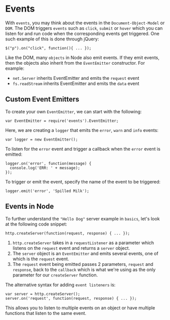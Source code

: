 # Events
With `events`, you may think about the events in the `Document-Object-Model` or `DOM`. The DOM triggers `events` such as `click`, `submit` or `hover` which you can listen for and run code when the corresponding events get triggered. One such example of this is done through jQuery:

`$("p").on("click", function(){ ... });`

Like the DOM, many `objects` in Node also emit events. If they emit events, then the objects also inherit from the `EventEmitter` constructor. For example:
- `net.Server` inherits EventEmitter and emits the `request` event
- `fs.readStream` inherits EventEmitter and emits the `data` event

## Custom Event Emitters
To create your own `EventEmitter`, we can start with the following:

`var EventEmitter = require('events').EventEmitter;`

Here, we are creating a `logger` that emits the `error`, `warn` and `info` events:

`var logger = new EventEmitter();`

To listen for the `error` event and trigger a callback when the `error` event is emitted:

```
logger.on('error', function(message) {
  console.log('ERR: ' + message);
});
```

To trigger or emit the event, specify the name of the event to be triggered:

`logger.emit('error', 'Spilled Milk');`

## Events in Node
To further understand the `"Hello Dog"` server example in `basics`, let's look at the following code snippet:

`http.createServer(function(request, response) { ... });`

1. `http.createServer` takes in a `requestListener` as a parameter which listens on the `request` event and returns a `server` object.
2. The `server` object is an `EventEmitter` and emits several events, one of which is the `request` event.
3. The `request` event being emitted passes 2 parameters, `request` and `response`, back to the `callback` which is what we're using as the only parameter for our `createServer` function. 

The alternative syntax for adding `event listeners` is:

```
var server = http.createServer();
server.on('request', function(request, response) { ... });
``` 
This allows you to listen to multiple events on an object or have multiple functions that listen to the same event.